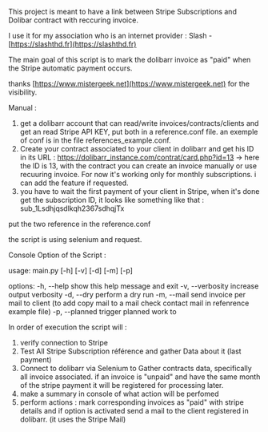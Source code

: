 

This project is meant to have a link between Stripe Subscriptions and Dolibar contract with reccuring invoice. 

I use it for my association who is an internet provider : Slash - [https://slashthd.fr](https://slashthd.fr)

The main goal of this script is to mark the dolibarr invoice as "paid" when the Stripe automatic payment occurs.

thanks [https://www.mistergeek.net](https://www.mistergeek.net) for the visibility. 

Manual : 

1. get a dolibarr account that can read/write invoices/contracts/clients and get an read Stripe API KEY, put both in a reference.conf file.  an exemple of conf is in the file references_example.conf.
2. Create your contract associated to your client in dolibarr and get his ID in its URL : https://dolibarr_instance.com/contrat/card.php?id=13 -> here the ID is 13, with the contract you can create an invoice manually or use recuuring invoice. For now it's working only for monthly subscriptions. i can add the feature if requested.
3. you have to wait the first payment of your client in Stripe, when it's done get the subscription ID, it looks like something like that : 
sub_1Lsdhjqsdlkqh2367sdhqjTx

put the two reference in the reference.conf

the script is using selenium and request. 

Console Option of the Script : 

usage: main.py [-h] [-v] [-d] [-m] [-p]

options:
  -h, --help       show this help message and exit
  -v, --verbosity  increase output verbosity
  -d, --dry        perform a dry run
  -m, --mail       send invoice per mail to client (to add copy mail to a mail check contact mail in refenrence example file)
  -p, --planned    trigger planned work to
  
  
  In order of execution the script will : 
  
  
  1. verify connection to Stripe
  2. Test All Stripe Subscription référence and gather Data about it (last payment) 
  3. Connect to dolibarr via Selenium to Gather contracts data, specifically all invoice associated.
                if an invoice is "unpaid" and have the same month of the stripe payment it will be registered for processing later. 
  4. make a summary in console of what action will be perfomed
  5. perform actions : mark corresponding invoices as "paid" with stripe details and if option is activated send a mail to the client registered in dolibarr. (it uses the Stripe Mail) 
